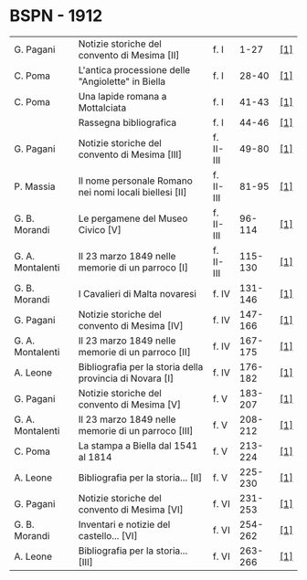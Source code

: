 # BSPN - 1912

<table>
    <tr>
        <td>G. Pagani</td>
        <td>Notizie storiche del convento di Mesima [II]</td>
        <td>f. I</td>
        <td>1-27</td>
        <td><a href="https://en.calameo.com/read/007260735c0f6216b6872">[1]</a></td>
    </tr>
    <tr>
        <td>C. Poma</td>
        <td>L'antica processione delle "Angiolette" in Biella</td>
        <td>f. I</td>
        <td>28-40</td>
        <td><a href="https://en.calameo.com/read/007260735c0f6216b6872">[1]</a></td>
    </tr>
    <tr>
        <td>C. Poma</td>
        <td>Una lapide romana a Mottalciata</td>
        <td>f. I</td>
        <td>41-43</td>
        <td><a href="https://en.calameo.com/read/007260735c0f6216b6872">[1]</a></td>
    </tr>
    <tr>
        <td></td>
        <td>Rassegna bibliografica</td>
        <td>f. I</td>
        <td>44-46</td>
        <td><a href="https://en.calameo.com/read/007260735c0f6216b6872">[1]</a></td>
    </tr>
    <tr>
        <td>G. Pagani</td>
        <td>Notizie storiche del convento di Mesima [III]</td>
        <td>f. II-III</td>
        <td>49-80</td>
        <td><a href="https://en.calameo.com/read/007260735fe77be4dd1ec">[1]</a></td>
    </tr>
    <tr>
        <td>P. Massia</td>
        <td>Il nome personale Romano nei nomi locali biellesi [II]</td>
        <td>f. II-III</td>
        <td>81-95</td>
        <td><a href="https://en.calameo.com/read/007260735fe77be4dd1ec">[1]</a></td>
    </tr>
    <tr>
        <td>G. B. Morandi</td>
        <td>Le pergamene del Museo Civico [V]</td>
        <td>f. II-III</td>
        <td>96-114</td>
        <td><a href="https://en.calameo.com/read/007260735fe77be4dd1ec">[1]</a></td>
    </tr>
    <tr>
        <td>G. A. Montalenti</td>
        <td>Il 23 marzo 1849 nelle memorie di un parroco [I]</td>
        <td>f. II-III</td>
        <td>115-130</td>
        <td><a href="https://en.calameo.com/read/007260735fe77be4dd1ec">[1]</a></td>
    </tr>
    <tr>
        <td>G. B. Morandi</td>
        <td>I Cavalieri di Malta novaresi</td>
        <td>f. IV</td>
        <td>131-146</td>
        <td><a href="https://en.calameo.com/read/00726073554fac1cee4ed">[1]</a></td>
    </tr>
    <tr>
        <td>G. Pagani</td>
        <td>Notizie storiche del convento di Mesima [IV]</td>
        <td>f. IV</td>
        <td>147-166</td>
        <td><a href="https://en.calameo.com/read/00726073554fac1cee4ed">[1]</a></td>
    </tr>
    <tr>
        <td>G. A. Montalenti</td>
        <td>Il 23 marzo 1849 nelle memorie di un parroco [II]</td>
        <td>f. IV</td>
        <td>167-175</td>
        <td><a href="https://en.calameo.com/read/00726073554fac1cee4ed">[1]</a></td>
    </tr>
    <tr>
        <td>A. Leone</td>
        <td>Bibliografia per la storia della provincia di Novara [I]</td>
        <td>f. IV</td>
        <td>176-182</td>
        <td><a href="https://en.calameo.com/read/00726073554fac1cee4ed">[1]</a></td>
    </tr>
    <tr>
        <td>G. Pagani</td>
        <td>Notizie storiche del convento di Mesima [V]</td>
        <td>f. V</td>
        <td>183-207</td>
        <td><a href="https://en.calameo.com/read/007260735cf08801b46d8">[1]</a></td>
    </tr>
    <tr>
        <td>G. A. Montalenti</td>
        <td>Il 23 marzo 1849 nelle memorie di un parroco [III]</td>
        <td>f. V</td>
        <td>208-212</td>
        <td><a href="https://en.calameo.com/read/007260735cf08801b46d8">[1]</a></td>
    </tr>
    <tr>
        <td>C. Poma</td>
        <td>La stampa a Biella dal 1541 al 1814</td>
        <td>f. V</td>
        <td>213-224</td>
        <td><a href="https://en.calameo.com/read/007260735cf08801b46d8">[1]</a></td>
    </tr>
    <tr>
        <td>A. Leone</td>
        <td>Bibliografia per la storia... [II]</td>
        <td>f. V</td>
        <td>225-230</td>
        <td><a href="https://en.calameo.com/read/007260735cf08801b46d8">[1]</a></td>
    </tr>
    <tr>
        <td>G. Pagani</td>
        <td>Notizie storiche del convento di Mesima [VI]</td>
        <td>f. VI</td>
        <td>231-253</td>
        <td><a href="https://en.calameo.com/read/0072607350bb12f9d2f20">[1]</a></td>
    </tr>
    <tr>
        <td>G. B. Morandi</td>
        <td>Inventari e notizie del castello... [VI]</td>
        <td>f. VI</td>
        <td>254-262</td>
        <td><a href="https://en.calameo.com/read/0072607350bb12f9d2f20">[1]</a></td>
    </tr>
    <tr>
        <td>A. Leone</td>
        <td>Bibliografia per la storia... [III]</td>
        <td>f. VI</td>
        <td>263-266</td>
        <td><a href="https://en.calameo.com/read/0072607350bb12f9d2f20">[1]</a></td>
    </tr>
</table>